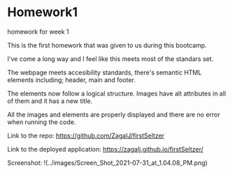 # Homework1
homework for week 1

This is the first homework that was given to us during this bootcamp.

I've come a long way and I feel like this meets most of the standars set.

The webpage meets accesibility standards, there's semantic HTML elements including; header, main and footer.

The elements now follow a logical structure. Images have alt attributes in all of them and it has a new title.
	
All the images and elements are properly displayed and there are no error when running the code.

Link to the repo:
https://github.com/ZagalJ/firstSeltzer

Link to the deployed application:
https://zagalj.github.io/firstSeltzer/

Screenshot:
!(../images/Screen_Shot_2021-07-31_at_1.04.08_PM.png)
